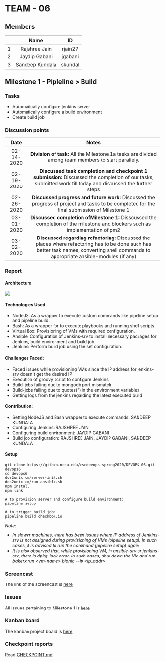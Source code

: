# TEAM - 06
## Members
| | Name | ID |
| :---: | :---: | :---: |
|1| Rajshree Jain | rjain27 |
|2| Jaydip Gabani| jgabani |
|3| Sandeep Kundala | skundal |

## Milestone 1 - Pipleline > Build

### Tasks
- Automatically configure jenkins server
- Automatically configure a build environment
- Create build job


### Discussion points
| Date | Notes |
| :---: | :---: |
| 02-14-2020 | **Division of task:** All the Milestone 1a tasks are divided among team members to start parallely. |
| 02-19-2020 | **Discussed task completion and checkpoint 1 submission:** Discussed the completion of our tasks, submitted work till today and discussed the further steps |
| 02-26-2020 | **Discussed progress and future work:** Discussed the progress of project and tasks to be completed for the final submission of Milestone 1 |
| 03-01-2020 | **Discussed completion ofMilestone 1:** Disscussed the completion of the milestone and blockers such as implementation of pm2 |
| 03-02-2020 | **Discussed regarding refactoring:** Discussed the places where refactoring has to be done such has better task names, converting shell commands to appropriate ansible-modules (if any) |


### Report
#### Architecture
![](https://github.ncsu.edu/cscdevops-spring2020/DEVOPS-06/blob/master/resources/checkbox_io.png)

#### Technologies Used
- NodeJS: As a wrapper to execute custom commands like pipeline setup and pipeline build.
- Bash: As a wrapper for to execute playbooks and running shell scripts.
- Virtual Box: Provisioning of VMs with required configuration.
- Ansible: Configuration of Jenkins-srv to install necessary packages for Jenkins, build environment and build job.
- Jenkins: Perform build job using the set configuration.

#### Challenges Faced:
- Faced issues while provisioning VMs since the IP address for jenkins-srv doesn't get the desired IP
- Execution of groovy script to configure Jenkins
- Build-jobs failing due to mongodb port mismatch
- Build-jobs failing due to quotes(") in the environment variables
- Getting logs from the jenkins regarding the latest executed build

#### Contribution:
- Setting NodeJS and Bash wrapper to execute commands: SANDEEP KUNDALA
- Configuring Jenkins: RAJSHREE JAIN
- Configuring build environment: JAYDIP GABANI
- Build job configuration: RAJSHREE JAIN, JAYDIP GABANI, SANDEEP KUNDALA

#### Setup
``` 
git clone https://github.ncsu.edu/cscdevops-spring2020/DEVOPS-06.git devops6
cd devops6
dos2unix cm/server-init.sh
dos2unix cm/run-ansible.sh
npm install
npm link

# to provision server and configure build environment:
pipeline setup

# to trigger build job:
pipeline build checkbox.io
```
*Note:*
- *In slower machines,  there has been issues where IP address of Jenkins-srv is not assigned during provisioning of VMs (pipeline setup). In such cases, it is advised to run the command (pipeline setup) again* 
- *It is also observed that, while provisioning VM, in ansible-srv or jenkins-srv, there is dpkg-lock error. In such cases, shut down the VM and run bakerx run \<vm-name\> bionic --ip \<ip_addr\>*
### Screencast
The link of the screencast is [here](https://drive.google.com/open?id=1YQkI-mi75f6QiPOK6zF41MpbfVinCOTS)

### Issues

All issues pertaining to Milestone 1 is [here](https://github.ncsu.edu/cscdevops-spring2020/DEVOPS-06/issues?q=is%3Aopen+is%3Aissue+project%3Acscdevops-spring2020%2FDEVOPS-06%2F1)

### Kanban board

The kanban project board is [here](https://github.ncsu.edu/cscdevops-spring2020/DEVOPS-06/projects/1)

### Checkpoint reports
Read [CHECKPOINT.md](https://github.ncsu.edu/cscdevops-spring2020/DEVOPS-06/blob/master/CHECKPOINT.md)
